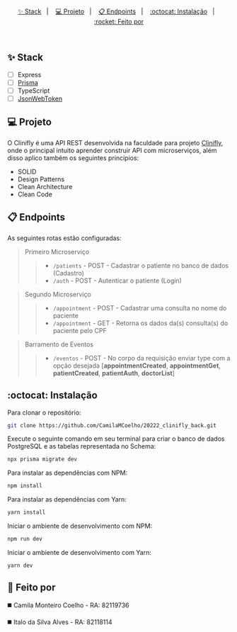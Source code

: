 
<p align="center">
  <a href="#-stack">✨ Stack</a>&nbsp;&nbsp;&nbsp;|&nbsp;&nbsp;&nbsp;
  <a href="#-projeto">💻 Projeto</a>&nbsp;&nbsp;&nbsp;|&nbsp;&nbsp;&nbsp;
  <a href="#-endpoints">📋 Endpoints</a>&nbsp;&nbsp;&nbsp;|&nbsp;&nbsp;&nbsp;
  <a href="#octocat-instalação">:octocat: Instalação</a>&nbsp;&nbsp;&nbsp;|&nbsp;&nbsp;&nbsp;
  <a href="#rocket-feito-por">:rocket: Feito por</a>
</p>

<br />

## ✨ Stack

- [ ] Express
- [ ] [Prisma](https://www.prisma.io/)
- [ ] TypeScript
- [ ] [JsonWebToken](https://jwt.io/)

## 💻 Projeto

O Clinifly é uma API REST desenvolvida na faculdade para projeto [Clinifly](#), onde o principal intuito aprender construir API com microserviços, além disso aplico também os seguintes princípios:

- SOLID
- Design Patterns
- Clean Architecture
- Clean Code

## 📋 Endpoints

As seguintes rotas estão configuradas:

> Primeiro Microserviço
>> - `/patients` - POST - Cadastrar o patiente no banco de dados (Cadastro)
>> - `/auth` - POST - Autenticar o patiente (Login)

> Segundo Microserviço
>> - `/appointment` - POST - Cadastrar uma consulta no nome do paciente
>> - `/appointment` - GET - Retorna os dados da(s) consulta(s) do paciente pelo CPF

> Barramento de Eventos
>> - `/eventos` - POST - No corpo da requisição enviar type com a opção desejada [**appointmentCreated**, **appointmentGet**, **patientCreated**, **patientAuth**, **doctorList**]

## :octocat: Instalação

Para clonar o repositório:

```sh
git clone https://github.com/CamilaMCoelho/20222_clinifly_back.git
```

Execute o seguinte comando em seu terminal para criar o banco de dados PostgreSQL e as tabelas representada no Schema: 

```sh
npx prisma migrate dev
```

Para instalar as dependências com NPM:

```sh
npm install
```

Para instalar as dependências com Yarn:

```sh
yarn install
```

Iniciar o ambiente de desenvolvimento com NPM:

```sh
npm run dev
```

Iniciar o ambiente de desenvolvimento com Yarn:

```sh
yarn dev
```

## :rocket: Feito por
◼️ Camila Monteiro Coelho - RA: 82119736

◼️ Italo da Silva Alves - RA: 82118114
